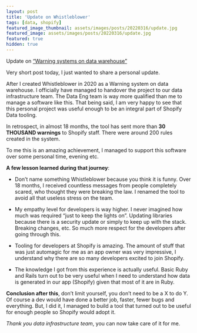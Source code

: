 ```yaml
---
layout: post
title: 'Update on Whistleblower'
tags: [data, shopify]
featured_image_thumbnail: assets/images/posts/20220316/update.jpg
featured_image: assets/images/posts/20220316/update.jpg
featured: true
hidden: true
---
```


Update on [“Warning systems on data warehouse”](warning-systems-on-data-warehouse)


<!--more-->

Very short post today, I just wanted to share a personal update.

After I created Whistleblower in 2020 as a Warning system on data warehouse. I officially have managed to handover the project to our data infrastructure team. The Data Eng team is way more qualified than me to manage a software like this. That being said, I am very happy to see that this personal project was useful enough to be an integral part of Shopify Data tooling. 

In retrospect, in almost 18 months, the tool has sent more than **30 THOUSAND warnings** to Shopify staff. There were around 200 rules created in the system. 

To me this is an amazing achievement, I managed to support this software over some personal time, evening etc. 

**A few lesson learned during that journey**:
- Don’t name something Whistleblower because you think it is funny. Over 18 months, I received countless messages from people completely scared, who thought they were breaking the law. I renamed the tool to avoid all that useless stress on the team.  

- My empathy level for developers is way higher. I never imagined how much was required “just to keep the lights on”. Updating libraries because there is a security update or simply to keep up with the stack. Breaking changes, etc. So much more respect for the developers after going through this.  

- Tooling for developers at Shopify is amazing. The amount of stuff that was just automagic for me as an app owner was very impressive, I understand why there are so many developers excited to join Shopify.  

- The knowledge I got from this experience is actually useful. Basic Ruby and Rails turn out to be very useful when I need to understand how data is generated in our app (Shopify) given that most of it are in Ruby.  


**Conclusion after this**, don’t limit yourself, you don’t need to be a X to do Y. Of course a dev would have done a better job, faster, fewer bugs and everything. But, I did it, I managed to build a tool that turned out to be useful for enough people so Shopify would adopt it. 

_Thank you data infrastructure team_, you can now take care of it for me. <br/><br/>
